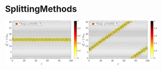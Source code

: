 # SplittingMethods

<p float="left">
  <img src="Figures/stat_solution.png" width="49%" />
  <img src="Figures/mov_solution.png" width="49%" /> 
</p>
